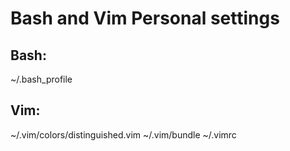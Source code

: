 # Bash and Vim Personal settings

## Bash:

~/.bash_profile

## Vim:

~/.vim/colors/distinguished.vim
~/.vim/bundle
~/.vimrc
